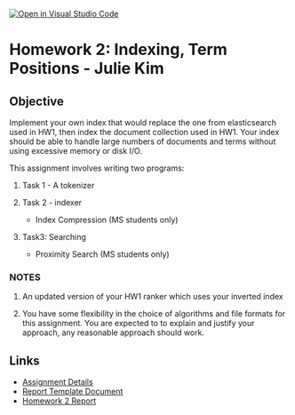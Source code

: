 [![Open in Visual Studio Code](https://classroom.github.com/assets/open-in-vscode-718a45dd9cf7e7f842a935f5ebbe5719a5e09af4491e668f4dbf3b35d5cca122.svg)](https://classroom.github.com/online_ide?assignment_repo_id=13932081&assignment_repo_type=AssignmentRepo)
# Homework 2: Indexing, Term Positions - Julie Kim

## Objective
Implement your own index that would replace the one from elasticsearch used in HW1, then index the document collection used in HW1. Your index should be able to handle large numbers of documents and terms without using excessive memory or disk I/O.

This assignment involves writing two programs:

1. Task 1 - A tokenizer 
2. Task 2 - indexer
    - Index Compression (MS students only)

3. Task3: Searching
    - Proximity Search (MS students only)

### NOTES  

1. An updated version of your HW1 ranker which uses your inverted index

2. You have some flexibility in the choice of algorithms and file formats for this assignment. You are expected to to explain and justify your approach, any reasonable approach should work.

## Links
- [Assignment Details](https://course.ccs.neu.edu/cs6200f20/assignments/2.html)
- [Report Template Document](https://docs.google.com/document/d/11t87wyhlvbnDeuTkrmuytW2Ofa5qkA10Si5Q4uOl59M/edit?usp=sharing)
- [Homework 2 Report](https://docs.google.com/document/d/1VogZJADvyy3PqOXE43G9C6nxININx_IveoXiHmoAB_Y/edit?usp=sharing)
